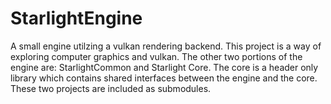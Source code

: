 ﻿# StarlightEngine
A small engine utilzing a vulkan rendering backend. This project is a way of exploring computer graphics and vulkan. The other two portions of the engine are: StarlightCommon and Starlight Core. The core is a header only library which contains shared interfaces between the engine and the core. These two projects are included as submodules. 
